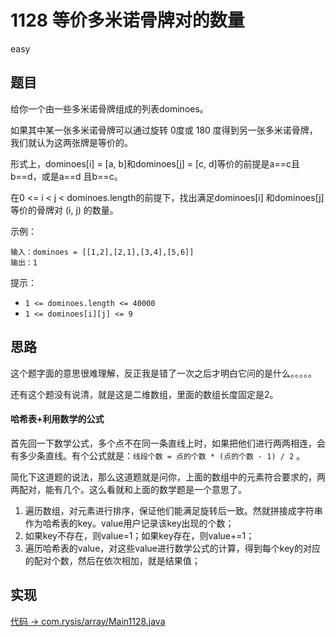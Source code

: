 # 1128 等价多米诺骨牌对的数量

easy

## 题目

给你一个由一些多米诺骨牌组成的列表dominoes。

如果其中某一张多米诺骨牌可以通过旋转 0度或 180 度得到另一张多米诺骨牌，我们就认为这两张牌是等价的。

形式上，dominoes[i] = [a, b]和dominoes[j] = [c, d]等价的前提是a==c且b==d，或是a==d 且b==c。

在0 <= i < j < dominoes.length的前提下，找出满足dominoes[i] 和dominoes[j]等价的骨牌对 (i, j) 的数量。


示例：
```
输入：dominoes = [[1,2],[2,1],[3,4],[5,6]]
输出：1
```

提示：
- `1 <= dominoes.length <= 40000`
- `1 <= dominoes[i][j] <= 9`


## 思路

这个题字面的意思很难理解，反正我是错了一次之后才明白它问的是什么。。。。。

还有这个题没有说清，就是这是二维数组，里面的数组长度固定是2。

#### 哈希表+利用数学的公式

首先回一下数学公式，多个点不在同一条直线上时，如果把他们进行两两相连，会有多少条直线。有个公式就是：`线段个数 = 点的个数 * (点的个数 - 1) / 2` 。

简化下这道题的说法，那么这道题就是问你，上面的数组中的元素符合要求的，两两配对，能有几个。这么看就和上面的数学题是一个意思了。

1. 遍历数组，对元素进行排序，保证他们能满足旋转后一致。然就拼接成字符串作为哈希表的key。value用户记录该key出现的个数；
2. 如果key不存在，则value=1；如果key存在，则value+=1；
3. 遍历哈希表的value，对这些value进行数学公式的计算，得到每个key的对应的配对个数，然后在依次相加，就是结果值；

## 实现

[代码 -> com.rysis/array/Main1128.java](../../src/com/rysis/array/Main1128.java)